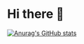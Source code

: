 # Hi there 👋

[![Anurag's GitHub stats](https://github-readme-stats.vercel.app/api?username=JakobOvergaard)](https://github.com/anuraghazra/github-readme-stats)
